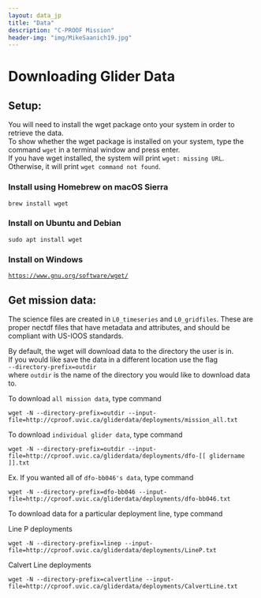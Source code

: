 ```yaml
---
layout: data_jp
title: "Data"
description: "C-PROOF Mission"
header-img: "img/MikeSaanich19.jpg"
---
```


<script>
//https://stackoverflow.com/questions/45615998/on-click-copy-to-clipboard/45616055
function copyToClipboard(element) {
  var $temp = $("<input>");
  $("body").append($temp);
  $temp.val($(element).text()).select();
  document.execCommand("copy");
  $temp.remove();
}
</script>

<style>
/*https://stackoverflow.com/questions/7117073/add-a-tooltip-to-a-div*/
[data-tooltip]:before {
    content: attr(data-tooltip);
    position: absolute;
    opacity: 0;
    
    /* customizable */
    transition: 0.2s;
    padding: 10px;
    color: #FFFFFF;
    border-radius: 5px;
    box-shadow: 2px 2px 1px silver;  
    font-size: 12px;
    line-height: 16px;
}
[data-tooltip]:hover:before {
    opacity: 1;
    /* customizable */
    background: #979BA0;
    margin-top: -35px;
  /*  margin-left: 60px;*/
}

[data-tooltip]:not([data-tooltip-persistent]):before {
    pointer-events: none;
}

</style>

# Downloading Glider Data

## Setup:

You will need to install the wget package onto your system in order to retrieve the data. \
To show whether the wget package is installed on your system, type the command `wget` in a terminal window and press enter. \
If you have wget installed, the system will print `wget: missing URL`. \
Otherwise, it will print `wget command not found`.

### Install using Homebrew on macOS Sierra

<div data-tooltip="Click to copy" class="language-plaintext highlighter-rouge "><div class="highlight"><pre class="highlight"><code id="copy1" onclick="copyToClipboard('#copy1')">brew install wget
</code></pre></div></div>

### Install on Ubuntu and Debian

<div data-tooltip="Click to copy" class="language-plaintext highlighter-rouge "><div class="highlight"><pre class="highlight"><code id="copy2" onclick="copyToClipboard('#copy2')">sudo apt install wget
</code></pre></div></div>

### Install on Windows

<div data-tooltip="Click to copy" class="language-plaintext highlighter-rouge "><div class="highlight"><pre class="highlight"><code id="copy3" onclick="copyToClipboard('#copy3')"><a href="https://www.gnu.org/software/wget/">https://www.gnu.org/software/wget/</a> </code></pre></div></div>

## Get mission data:

The science files are created in `L0_timeseries` and `L0_gridfiles`. These are proper nectdf files that have metadata and attributes, and should be compliant with US-IOOS standards.

By default, the wget will download data to the directory the user is in. \
If you would like save the data in a different location use the flag  \
`--directory-prefix=outdir`  \
 where `outdir` is the name of the directory you would like to download data to. 

To download `all mission data`, type command

<div data-tooltip="Click to copy" class="language-plaintext highlighter-rouge "><div class="highlight"><pre class="highlight"><code id="copy4" onclick="copyToClipboard('#copy4')">wget -N --directory-prefix=outdir --input-file=http://cproof.uvic.ca/gliderdata/deployments/mission_all.txt
</code></pre></div></div>

To download `individual glider data`, type command 

<div data-tooltip="Click to copy" class="language-plaintext highlighter-rouge "><div class="highlight"><pre class="highlight"><code id="copy5" onclick="copyToClipboard('#copy5')">wget -N --directory-prefix=outdir --input-file=http://cproof.uvic.ca/gliderdata/deployments/dfo-[[ glidername ]].txt
</code></pre></div></div>

Ex. If you wanted all of `dfo-bb046's data`, type command 

<div data-tooltip="Click to copy" class="language-plaintext highlighter-rouge "><div class="highlight"><pre class="highlight"><code id="copy6" onclick="copyToClipboard('#copy6')">wget -N --directory-prefix=dfo-bb046 --input-file=http://cproof.uvic.ca/gliderdata/deployments/dfo-bb046.txt
</code></pre></div></div>

To download data for a particular deployment line, type command

Line P deployments

<div data-tooltip="Click to copy" class="language-plaintext highlighter-rouge "><div class="highlight"><pre class="highlight"><code id="copy7" onclick="copyToClipboard('#copy7')">wget -N --directory-prefix=linep --input-file=http://cproof.uvic.ca/gliderdata/deployments/LineP.txt
</code></pre></div></div>

Calvert Line deployments

<div data-tooltip="Click to copy" class="language-plaintext highlighter-rouge "><div class="highlight"><pre class="highlight"><code id="copy8" onclick="copyToClipboard('#copy8')">wget -N --directory-prefix=calvertline --input-file=http://cproof.uvic.ca/gliderdata/deployments/CalvertLine.txt
</code></pre></div></div>

